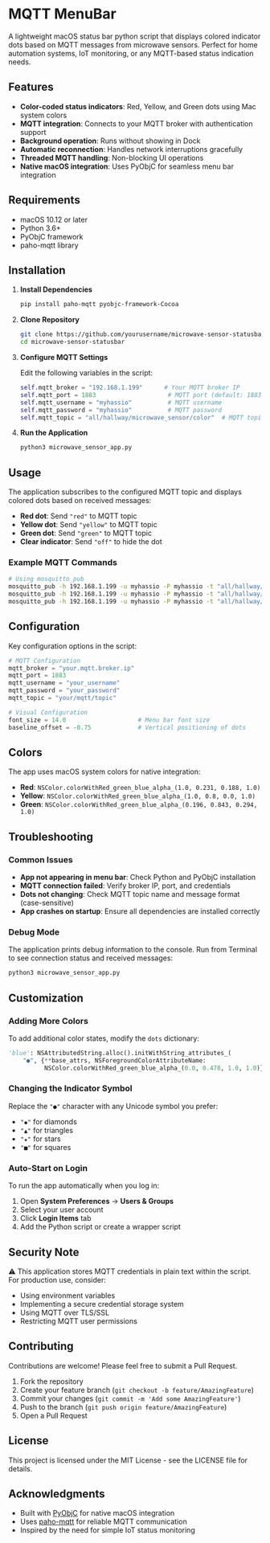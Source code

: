 # MQTT MenuBar

A lightweight macOS status bar python script that displays colored indicator dots based on MQTT messages from microwave sensors. Perfect for home automation systems, IoT monitoring, or any MQTT-based status indication needs.

## Features

- **Color-coded status indicators**: Red, Yellow, and Green dots using Mac system colors
- **MQTT integration**: Connects to your MQTT broker with authentication support
- **Background operation**: Runs without showing in Dock
- **Automatic reconnection**: Handles network interruptions gracefully
- **Threaded MQTT handling**: Non-blocking UI operations
- **Native macOS integration**: Uses PyObjC for seamless menu bar integration

## Requirements

- macOS 10.12 or later
- Python 3.6+
- PyObjC framework
- paho-mqtt library

## Installation

1. **Install Dependencies**
   ```bash
   pip install paho-mqtt pyobjc-framework-Cocoa
   ```

2. **Clone Repository**
   ```bash
   git clone https://github.com/yourusername/microwave-sensor-statusbar.git
   cd microwave-sensor-statusbar
   ```

3. **Configure MQTT Settings**
   
   Edit the following variables in the script:
   ```python
   self.mqtt_broker = "192.168.1.199"      # Your MQTT broker IP
   self.mqtt_port = 1883                    # MQTT port (default: 1883)
   self.mqtt_username = "myhassio"          # MQTT username
   self.mqtt_password = "myhassio"          # MQTT password
   self.mqtt_topic = "all/hallway/microwave_sensor/color"  # MQTT topic to subscribe to
   ```

4. **Run the Application**
   ```bash
   python3 microwave_sensor_app.py
   ```

## Usage

The application subscribes to the configured MQTT topic and displays colored dots based on received messages:

- **Red dot**: Send `"red"` to MQTT topic
- **Yellow dot**: Send `"yellow"` to MQTT topic  
- **Green dot**: Send `"green"` to MQTT topic
- **Clear indicator**: Send `"off"` to hide the dot

### Example MQTT Commands

```bash
# Using mosquitto_pub
mosquitto_pub -h 192.168.1.199 -u myhassio -P myhassio -t "all/hallway/microwave_sensor/color" -m "red"
mosquitto_pub -h 192.168.1.199 -u myhassio -P myhassio -t "all/hallway/microwave_sensor/color" -m "green"
mosquitto_pub -h 192.168.1.199 -u myhassio -P myhassio -t "all/hallway/microwave_sensor/color" -m "off"
```

## Configuration

Key configuration options in the script:

```python
# MQTT Configuration
mqtt_broker = "your.mqtt.broker.ip"
mqtt_port = 1883
mqtt_username = "your_username"
mqtt_password = "your_password"
mqtt_topic = "your/mqtt/topic"

# Visual Configuration
font_size = 14.0                    # Menu bar font size
baseline_offset = -0.75             # Vertical positioning of dots
```

## Colors

The app uses macOS system colors for native integration:

- **Red**: `NSColor.colorWithRed_green_blue_alpha_(1.0, 0.231, 0.188, 1.0)`
- **Yellow**: `NSColor.colorWithRed_green_blue_alpha_(1.0, 0.8, 0.0, 1.0)`
- **Green**: `NSColor.colorWithRed_green_blue_alpha_(0.196, 0.843, 0.294, 1.0)`

## Troubleshooting

### Common Issues

- **App not appearing in menu bar**: Check Python and PyObjC installation
- **MQTT connection failed**: Verify broker IP, port, and credentials
- **Dots not changing**: Check MQTT topic name and message format (case-sensitive)
- **App crashes on startup**: Ensure all dependencies are installed correctly

### Debug Mode

The application prints debug information to the console. Run from Terminal to see connection status and received messages:

```bash
python3 microwave_sensor_app.py
```

## Customization

### Adding More Colors

To add additional color states, modify the `dots` dictionary:

```python
'blue': NSAttributedString.alloc().initWithString_attributes_(
    "●", {**base_attrs, NSForegroundColorAttributeName: 
          NSColor.colorWithRed_green_blue_alpha_(0.0, 0.478, 1.0, 1.0)})  # Mac system blue
```

### Changing the Indicator Symbol

Replace the `"●"` character with any Unicode symbol you prefer:
- `"◆"` for diamonds
- `"▲"` for triangles  
- `"★"` for stars
- `"■"` for squares

### Auto-Start on Login

To run the app automatically when you log in:

1. Open **System Preferences** → **Users & Groups**
2. Select your user account
3. Click **Login Items** tab
4. Add the Python script or create a wrapper script

## Security Note

⚠️ This application stores MQTT credentials in plain text within the script. For production use, consider:

- Using environment variables
- Implementing a secure credential storage system
- Using MQTT over TLS/SSL
- Restricting MQTT user permissions

## Contributing

Contributions are welcome! Please feel free to submit a Pull Request.

1. Fork the repository
2. Create your feature branch (`git checkout -b feature/AmazingFeature`)
3. Commit your changes (`git commit -m 'Add some AmazingFeature'`)
4. Push to the branch (`git push origin feature/AmazingFeature`)
5. Open a Pull Request

## License

This project is licensed under the MIT License - see the LICENSE file for details.

## Acknowledgments

- Built with [PyObjC](https://pyobjc.readthedocs.io/) for native macOS integration
- Uses [paho-mqtt](https://pypi.org/project/paho-mqtt/) for reliable MQTT communication
- Inspired by the need for simple IoT status monitoring
